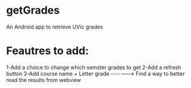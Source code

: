 # getGrades
An Android app to retrieve UVic grades


# Feautres to add:

  1-Add a choice to change which semster grades to get
  2-Add a refresh button
  3-Add course name + Letter grade -------> Find a way to better read the results from webview
